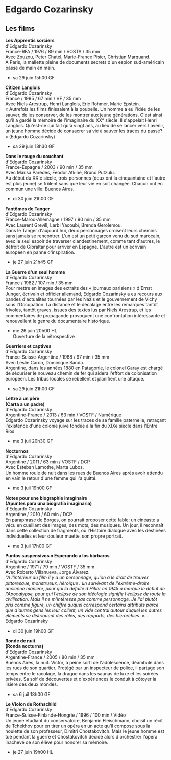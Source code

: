 # Edgardo Cozarinsky

## Les films

**Les Apprentis sorciers**  
d'Edgardo Cozarinsky  
France-RFA / 1976 / 89 min / VOSTA / 35 mm  
Avec Zouzou, Peter Chatel, Marie-France Pisier, Christian Marquand.  
A Paris, la mallette pleine de documents secrets d'un espion sud-américain passe de main en main.

- sa 29 juin 15h00 GF

**Citizen Langlois**  
d'Edgardo Cozarinsky  
France / 1995 / 67 min / VF / 35 mm  
Avec Niels Arestrup, Henri Langlois, Eric Rohmer, Marie Epstein.  
« Autrefois les films finissaient à la poubelle. Un homme a eu l'idée de les sauver, de les conserver, de les montrer aux jeune générations. C'est ainsi qu'il a gardé la mémoire de l'imaginaire du XX° siècle. Il s'appelait Henri Langlois. Qu'est-ce qui fait qu'à vingt ans, au lieu de se lancer vers l'avenir, un jeune homme décide de consacrer sa vie à sauver les traces du passé? » (Edgardo Cozarinsky)

- sa 29 juin 18h30 GF

**Dans le rouge du couchant**  
d'Edgardo Cozarinsky  
France-Espagne / 2003 / 90 min / 35 mm  
Avec Marisa Paredes, Feodor Atkine, Bruno Putzulu.  
Au début du XXIe siècle, trois personnes (deux ont la cinquantaine et l'autre est plus jeune) se frôlent sans que leur vie en soit changée. Chacun ont en commun une ville: Buenos Aires.

- di 30 juin 21h00 GF

**Fantômes de Tanger**  
d'Edgardo Cozarinsky  
France-Maroc-Allemagne / 1997 / 90 min / 35 mm  
Avec Laurent Grevill, Larbi Yacoubi, Brenda Gerolemou.  
Dans le Tanger d'aujourd'hui, deux personnages croisent leurs chemins sans jamais se rencontrer. L'un est un petit garçon venu du sud marocain, avec le seul espoir de traverser clandestinement, comme tant d'autres, le détroit de Gibraltar pour arriver en Espagne. L'autre est un écrivain européen en panne d'inspiration.

- je 27 juin 21h45 GF

**La Guerre d'un seul homme**  
d'Edgardo Cozarinsky  
France / 1982 / 107 min / 35 mm  
Pour mettre en images des extraits des « journaux parisiens » d'Ernst Junger, écrivain et officier allemand, Edgardo Cozarinsky a eu recours aux bandes d'actualités tournées par les Nazis et le gouvernement de Vichy sous l'Occupation. La distance et le décalage entre les remarques tantôt frivoles, tantôt graves, issues des textes lus par Niels Arestrup, et les commentaires de propagande provoquent une confrontation intéressante et renouvellent le genre du documentaire historique.

- me 26 juin 20h00 HL  
Ouverture de la rétrospective

**Guerriers et captives**  
d'Edgardo Cozarinsky  
France-Suisse-Argentine / 1988 / 97 min / 35 mm  
Avec Leslie Caron, Dominique Sanda.  
Argentine, dans les années 1880 en Patagonie, le colonel Garay est chargé de sécuriser le nouveau chemin de fer qui aidera l'effort de colonisation européen. Les tribus locales se rebellent et planifient une attaque.

- sa 29 juin 21h00 GF

**Lettre à un père**  
**(Carta a un padre)**  
d'Edgardo Cozarinsky  
Argentine-France / 2013 / 63 min / VOSTF / Numérique  
Edgardo Cozarinsky voyage sur les traces de sa famille paternelle, retraçant l'existence d'une colonie juive fondée à la fin du XIXe siècle dans l'Entre Ríos

- me 3 juil 20h30 GF

**Nocturnos**  
d'Edgardo Cozarinsky  
Argentine / 2011 / 63 min / VOSTF / DCP  
Avec Esteban Lamothe, Marta Lubos.  
Un homme roule de nuit dans les rues de Buenos Aires après avoir attendu en vain le retour d'une femme qui l'a quitté.

- me 3 juil 19h00 GF

**Notes pour une biographie imaginaire**  
**(Apuntes para una biografía imaginaria)**  
d'Edgardo Cozarinsky  
Argentine / 2010 / 60 min / DCP  
En paraphrase de Borges, on pourrait proposer cette fable: un cinéaste a vécu en cueillant des images, des mots, des musiques. Un jour, il reconnaît dans cette collection de fragments, où l'Histoire dialogue avec les destinées individuelles et leur douleur muette, son propre portrait.

- me 3 juil 17h00 GF

**Puntos suspensivos o Esperando a los bárbaros**  
d'Edgardo Cozarinsky  
Argentine / 1971 / 79 min / VOSTF / 35 mm  
Avec Roberto Villanueva, Jorge Álvarez.  
_"A l'intérieur du film il y a un personnage, qu'on a le droit de trouver pittoresque, monstrueux, héroïque : un survivant de l'extrême-droite ancienne manière, pour qui la défaite d'Hitler en 1945 a marqué le début de l'Apocalypse, pour qui l'éclipse de son idéologie signifie l'éclipse de toute la civilisation. Mais il ne m'intéresse pas comme personnage. Je l'ai plutôt pris comme figure, un chiffre auquel correspond certains attributs parce que d'autres gens les leur collent, un vide central autour duquel les autres éléments se distribuent des rôles, des rapports, des hiérarchies  »..._ Edgardo Cozarinsky

- di 30 juin 19h00 GF

**Ronde de nuit**  
**(Ronda nocturna)**  
d'Edgardo Cozarinsky  
Argentine-France / 2005 / 80 min / 35 mm  
Buenos Aires, la nuit. Victor, à peine sorti de l'adolescence, déambule dans les rues de son quartier. Protégé par un inspecteur de police, il partage son temps entre le racolage, la drague dans les saunas de luxe et les soirées privées. Sa soif de découvertes et d'expériences le conduit à côtoyer la lisière des deux mondes.

- sa 6 juil 18h00 GF

**Le Violon de Rothschild**  
d'Edgardo Cozarinsky  
France-Suisse-Finlande-Hongrie / 1996 / 100 min / Vidéo  
Un jeune étudiant du conservatoire, Benjamin Fleischmann, choisit un récit de Tchekhov pour en tirer un opéra en un acte qu'il compose sous la houlette de son professeur, Dimitri Chostakovitch. Mais le jeune homme est tué pendant la guerre et Chostakovitch decide alors d'orchestrer l'opéra inachevé de son élève pour honorer sa mémoire.

- je 27 juin 19h00 HL

